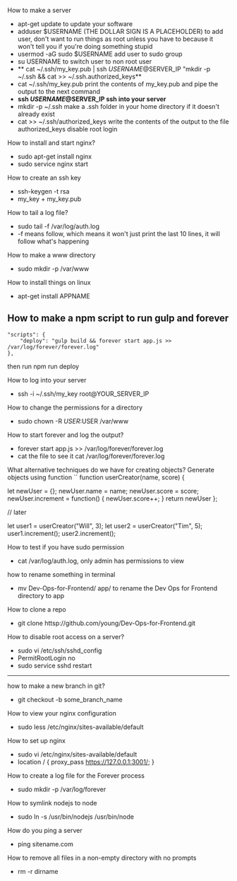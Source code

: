 How to make a server
- apt-get update to update your software
- adduser $USERNAME (THE DOLLAR SIGN IS A PLACEHOLDER) to add user, don't want to run things as root unless you have to because it won't tell you if you're doing something stupid
- usermod -aG sudo $USERNAME add user to sudo group
- su USERNAME to switch user to non root user
- ** cat ~/.ssh/my_key.pub | ssh $USERNAME@$SERVER_IP "mkdir -p ~/.ssh && cat >> ~/.ssh.authorized_keys**
- cat ~/.ssh/my_key.pub print the contents of my_key.pub and pipe the output to the next command
- **ssh $USERNAME@$SERVER_IP ssh into your server**
- mkdir -p ~/.ssh make a .ssh folder in your home directory if it doesn't already exist
- cat >> ~/.ssh/authorized_keys write the contents of the output to the file authorized_keys
disable root login

How to install and start nginx?
- sudo apt-get install nginx
- sudo service nginx start

How to create an ssh key
- ssh-keygen -t rsa
- my_key + my_key.pub

How to tail a log file?
- sudo tail -f /var/log/auth.log
- -f means follow, which means it won't just print the last 10 lines, it will follow what's happening

How to make a www directory
- sudo mkdir -p /var/www

How to install things on linux
- apt-get install APPNAME

How to make a npm script to run gulp and forever
- 
    "scripts": {
        "deploy": "gulp build && forever start app.js >> /var/log/forever/forever.log"
    },
then run npm run deploy

How to log into your server
- ssh -i ~/.ssh/my_key root@YOUR_SERVER_IP

How to change the permissions for a directory
- sudo chown -R $USER:$USER /var/www


How to start forever and log the output?
- forever start app.js >> /var/log/forever/forever.log
- cat the file to see it cat /var/log/forever/forever.log

What alternative techniques do we have for creating objects?
Generate objects using function
``
function userCreator(name, score) {

let newUser = {};
newUser.name = name;
newUser.score = score;
newUser.increment = function() {
    newUser.score++;
}
return newUser
};

// later

let user1 = userCreator("Will", 3);
let user2 = userCreator("Tim", 5);
user1.increment();
user2.increment();


How to test if you have sudo permission
- cat /var/log/auth.log, only admin has permissions to view

how to rename something in terminal
- mv Dev-Ops-for-Frontend/ app/ to rename the Dev Ops for Frontend directory to app

How to clone a repo
- git clone httsp://github.com/young/Dev-Ops-for-Frontend.git

How to disable root access on a server?
- sudo vi /etc/ssh/sshd_config
- PermitRootLogin no
- sudo service sshd restart


****************

how to make a new branch in git?
- git checkout -b some_branch_name

How to view your nginx configuration
- sudo less /etc/nginx/sites-available/default

How to set up nginx
- sudo vi /etc/nginx/sites-available/default
- location / { proxy_pass https://127.0.0.1:3001/; }

How to create a log file for the Forever process
- sudo mkdir -p /var/log/forever

How to symlink nodejs to node
- sudo ln -s /usr/bin/nodejs /usr/bin/node

How do you ping a server
- ping sitename.com

How to remove all files in a non-empty directory with no prompts
- rm -r dirname